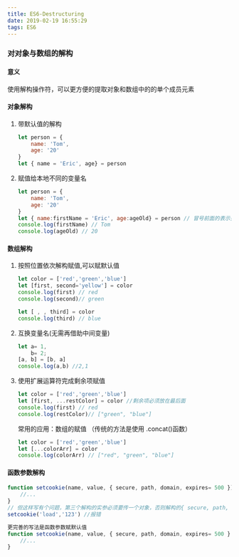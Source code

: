 ```yaml
---
title: ES6-Destructuring
date: 2019-02-19 16:55:29
tags: ES6
---
```

### 对对象与数组的解构
#### 意义
使用解构操作符，可以更方便的提取对象和数组中的的单个成员元素
#### 对象解构
1. 带默认值的解构
   ```js
   let person = {
       name: 'Tom',
       age: '20'
   }
   let { name = 'Eric', age} = person
   ```
2. 赋值给本地不同的变量名
   ```js
   let person = {
       name: 'Tom',
       age: '20'
   }
   let { name:firstName = 'Eric', age:ageOld} = person // 冒号前面的表示要检索的对象的属性名；冒号后面的表示要赋值的变量名
   console.log(firstName) // Tom
   console.log(ageOld) // 20
   ```
#### 数组解构
1. 按照位置依次解构赋值,可以赋默认值
   ```js
   let color = ['red','green','blue']
   let [first, second='yellow'] = color
   console.log(first) // red
   console.log(second)// green

   let [ , , third] = color
   console.log(third) // blue
   ```
2. 互换变量名(无需再借助中间变量)
   ```js
   let a= 1, 
       b= 2;
   [a, b] = [b, a]
   console.log(a,b) //2,1
   ```
3. 使用扩展运算符完成剩余项赋值
   ```js
   let color = ['red','green','blue']
   let [first, ...restColor] = color //剩余项必须放在最后面
   console.log(first) // red
   console.log(restColor)// ["green", "blue"]
   ```
   常用的应用：数组的赋值 （传统的方法是使用 .concat()函数）
   ```js
   let color = ['red','green','blue']
   let [...colorArr] = color
   console.log(colorArr) // ["red", "green", "blue"]    
   ```
#### 函数参数解构
```js
function setcookie(name, value, { secure, path, domain, expires= 500 }){
    //...
}
// 但这样写有个问题，第三个解构的实参必须要传一个对象，否则解构的{ secure, path, domain, expires= 500 } = undefined 会报错
setcookie('load','123') //报错

更完善的写法是函数参数赋默认值
function setcookie(name, value, { secure, path, domain, expires= 500 } = {}){
    //...
}
```